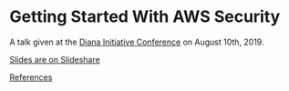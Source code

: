 # Getting Started With AWS Security

A talk given at the [Diana Initiative Conference](https://www.dianainitiative.org/) on August 10th, 2019.

[Slides are on Slideshare](https://www.slideshare.net/EmilyGladstoneCole/getting-started-with-aws-security-162952150)

[References](References.md)
